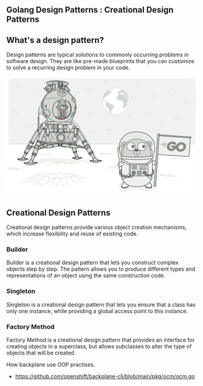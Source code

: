 ## Golang Design Patterns : Creational Design Patterns

## What's a design pattern?
Design patterns are typical solutions to commonly occurring problems in software design. They are like pre-made blueprints that you can customize to solve a recurring design problem in your code.

![Design pattern ](../../media/go-design-pattern.png)


## Creational Design Patterns
Creational design patterns provide various object creation mechanisms, which increase flexibility and reuse of existing code.

### Builder

Builder is a creational design pattern that lets you construct complex objects step by step. The pattern allows you to produce different types and representations of an object using the same construction code.

### Singleton

Singleton is a creational design pattern that lets you ensure that a class has only one instance, while providing a global access point to this instance.

### Factory Method
Factory Method is a creational design pattern that provides an interface for creating objects in a superclass, but allows subclasses to alter the type of objects that will be created.



How backplane use OOP practises. 
* https://github.com/openshift/backplane-cli/blob/main/pkg/ocm/ocm.go 
